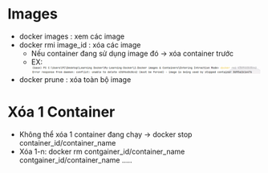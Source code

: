 # Images
  * docker images : xem các image
  * docker rmi image_id : xóa các image
      - Nếu container đang  sử dụng image đó -> xóa container trước
      - EX: ![Example Image](./image%20for%20note/img-confict-with-container.png)
  * docker prune : xóa toàn bộ image

# Xóa 1 Container
  * Không thể xóa 1 container đang chạy -> docker stop container_id/container_name
  * Xóa 1-n: docker rm contgainer_id/container_name contgainer_id/container_name .....

